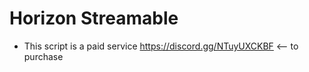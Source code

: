 # Horizon Streamable

+ This script is a paid service https://discord.gg/NTuyUXCKBF <-- to purchase
